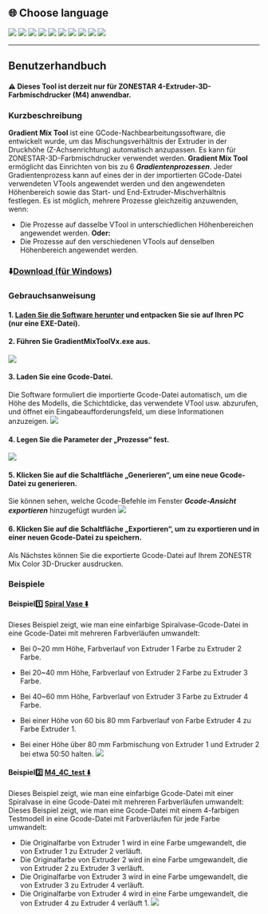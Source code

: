 
## <a id="choose-language">:globe_with_meridians: Choose language </a>
[![](../../lanpic/EN.png)](./readme.md)
[![](../../lanpic/ES.png)](./readme-es.md)
[![](../../lanpic/PT.png)](./readme-pt.md)
[![](../../lanpic/FR.png)](./readme-fr.md)
[![](../../lanpic/DE.png)](./readme-de.md)
[![](../../lanpic/IT.png)](./readme-it.md)
[![](../../lanpic/RU.png)](./readme-ru.md)
[![](../../lanpic/JP.png)](./readme-jp.md)
[![](../../lanpic/KR.png)](./readme-kr.md)
[![](../../lanpic/SA.png)](./readme-sa.md)

----
## Benutzerhandbuch
#### :warning: Dieses Tool ist derzeit nur für ZONESTAR 4-Extruder-3D-Farbmischdrucker (M4) anwendbar.
### Kurzbeschreibung
**Gradient Mix Tool** ist eine GCode-Nachbearbeitungssoftware, die entwickelt wurde, um das Mischungsverhältnis der Extruder in der Druckhöhe (Z-Achsenrichtung) automatisch anzupassen. Es kann für ZONESTAR-3D-Farbmischdrucker verwendet werden.
**Gradient Mix Tool** ermöglicht das Einrichten von bis zu 6 ***Gradientenprozessen***. Jeder Gradientenprozess kann auf eines der in der importierten GCode-Datei verwendeten VTools angewendet werden und den angewendeten Höhenbereich sowie das Start- und End-Extruder-Mischverhältnis festlegen. Es ist möglich, mehrere Prozesse gleichzeitig anzuwenden, wenn:
- Die Prozesse auf dasselbe VTool in unterschiedlichen Höhenbereichen angewendet werden.
**Oder:**
- Die Prozesse auf den verschiedenen VTools auf denselben Höhenbereich angewendet werden.
### :arrow_down:[Download (für Windows)](GradientMixToolV1.zip)
### Gebrauchsanweisung
#### 1. [Laden Sie die Software herunter](GradientMixToolV1.zip) und entpacken Sie sie auf Ihren PC (nur eine EXE-Datei).
#### 2. Führen Sie GradientMixToolVx.exe aus.
![](1.jpg)
#### 3. Laden Sie eine Gcode-Datei.
Die Software formuliert die importierte Gcode-Datei automatisch, um die Höhe des Modells, die Schichtdicke, das verwendete VTool usw. abzurufen, und öffnet ein Eingabeaufforderungsfeld, um diese Informationen anzuzeigen.
![](2.jpg)
#### 4. Legen Sie die Parameter der „Prozesse“ fest.
![](3.jpg)
#### 5. Klicken Sie auf die Schaltfläche „Generieren“, um eine neue Gcode-Datei zu generieren.
Sie können sehen, welche Gcode-Befehle im Fenster ***Gcode-Ansicht exportieren*** hinzugefügt wurden
![](4.jpg)
#### 6. Klicken Sie auf die Schaltfläche „Exportieren“, um zu exportieren und in einer neuen Gcode-Datei zu speichern.
Als Nächstes können Sie die exportierte Gcode-Datei auf Ihrem ZONESTR Mix Color 3D-Drucker ausdrucken.
### Beispiele
#### Beispiel:one: [Spiral Vase :arrow_down:](./SpiralVase.zip)
Dieses Beispiel zeigt, wie man eine einfarbige Spiralvase-Gcode-Datei in eine Gcode-Datei mit mehreren Farbverläufen umwandelt:
- Bei 0~20 mm Höhe, Farbverlauf von Extruder 1 Farbe zu Extruder 2 Farbe.
- Bei 20~40 mm Höhe, Farbverlauf von Extruder 2 Farbe zu Extruder 3 Farbe.
- Bei 40~60 mm Höhe, Farbverlauf von Extruder 3 Farbe zu Extruder 4 Farbe.
- Bei einer Höhe von 60 bis 80 mm Farbverlauf von Farbe Extruder 4 zu Farbe Extruder 1.

- Bei einer Höhe über 80 mm Farbmischung von Extruder 1 und Extruder 2 bei etwa 50:50 halten.
![](./SpiralVase.jpg)
#### Beispiel:two: [M4_4C_test :arrow_down:](./M4_4C_test.zip)
Dieses Beispiel zeigt, wie man eine einfarbige Gcode-Datei mit einer Spiralvase in eine Gcode-Datei mit mehreren Farbverläufen umwandelt:
Dieses Beispiel zeigt, wie man eine Gcode-Datei mit einem 4-farbigen Testmodell in eine Gcode-Datei mit Farbverläufen für jede Farbe umwandelt:
- Die Originalfarbe von Extruder 1 wird in eine Farbe umgewandelt, die von Extruder 1 zu Extruder 2 verläuft.
- Die Originalfarbe von Extruder 2 wird in eine Farbe umgewandelt, die von Extruder 2 zu Extruder 3 verläuft.
- Die Originalfarbe von Extruder 3 wird in eine Farbe umgewandelt, die von Extruder 3 zu Extruder 4 verläuft.
- Die Originalfarbe von Extruder 4 wird in eine Farbe umgewandelt, die von Extruder 4 zu Extruder 4 verläuft 1.
![](./M4-4C-Test.jpg)
